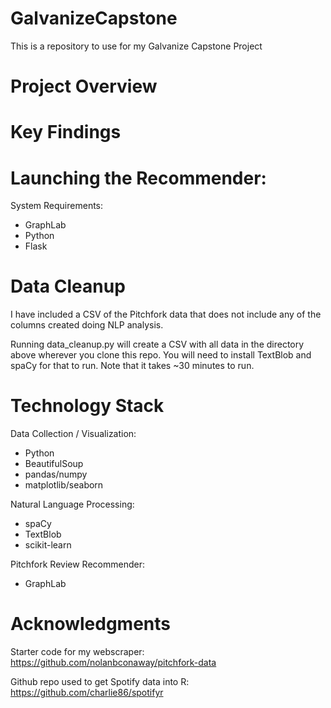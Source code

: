 # GalvanizeCapstone
This is a repository to use for my Galvanize Capstone Project

# Project Overview

# Key Findings

# Launching the Recommender:

System Requirements:
- GraphLab
- Python
- Flask

# Data Cleanup

I have included a CSV of the Pitchfork data that does not include any of the columns created doing NLP analysis.

Running data_cleanup.py will create a CSV with all data in the directory above wherever you clone this repo. You will need to install TextBlob and spaCy for that to run. Note that it takes ~30 minutes to run.


# Technology Stack

Data Collection / Visualization:
- Python
- BeautifulSoup
- pandas/numpy
- matplotlib/seaborn

Natural Language Processing:
- spaCy
- TextBlob
- scikit-learn

Pitchfork Review Recommender:
- GraphLab


# Acknowledgments

Starter code for my webscraper:
https://github.com/nolanbconaway/pitchfork-data

Github repo used to get Spotify data into R:
https://github.com/charlie86/spotifyr
